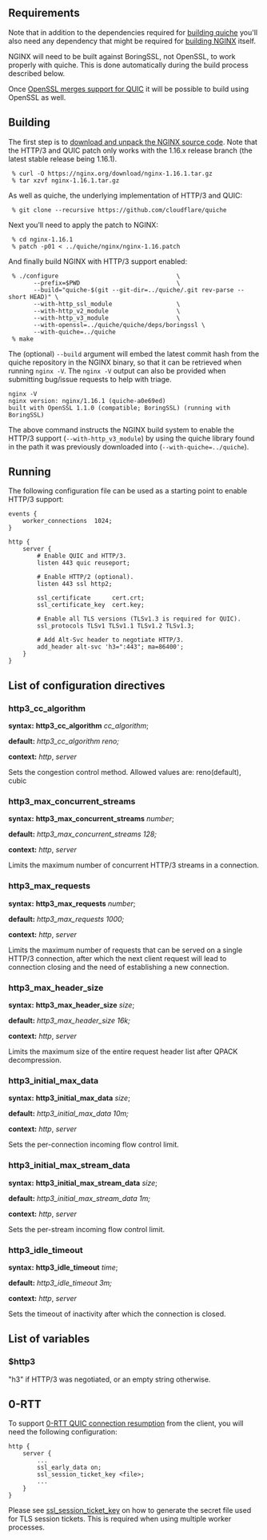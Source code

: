 Requirements
------------

Note that in addition to the dependencies required for [building quiche](https://github.com/cloudflare/quiche#building)
you'll also need any dependency that might be required for [building NGINX](https://nginx.org/en/docs/configure.html)
itself.

NGINX will need to be built against BoringSSL, not OpenSSL, to work properly
with quiche. This is done automatically during the build process described below.

Once [OpenSSL merges support for QUIC](https://github.com/openssl/openssl/pull/8797)
it will be possible to build using OpenSSL as well.

Building
--------

The first step is to [download and unpack the NGINX source
code](https://nginx.org/en/download.html). Note that the HTTP/3 and QUIC patch
only works with the 1.16.x release branch (the latest stable release being
1.16.1).

```
 % curl -O https://nginx.org/download/nginx-1.16.1.tar.gz
 % tar xzvf nginx-1.16.1.tar.gz
```

As well as quiche, the underlying implementation of HTTP/3 and QUIC:
```
 % git clone --recursive https://github.com/cloudflare/quiche
```

Next you’ll need to apply the patch to NGINX:
```
 % cd nginx-1.16.1
 % patch -p01 < ../quiche/nginx/nginx-1.16.patch
```

And finally build NGINX with HTTP/3 support enabled:
```
 % ./configure                                 \
       --prefix=$PWD                           \
       --build="quiche-$(git --git-dir=../quiche/.git rev-parse --short HEAD)" \
       --with-http_ssl_module                  \
       --with-http_v2_module                   \
       --with-http_v3_module                   \
       --with-openssl=../quiche/quiche/deps/boringssl \
       --with-quiche=../quiche
 % make
```

The (optional) `--build` argument will embed the latest commit hash from the
quiche repository in the NGINX binary, so that it can be retrieved when running
`nginx -V`. The `nginx -V` output can also be provided when submitting bug/issue
requests to help with triage.

```
nginx -V
nginx version: nginx/1.16.1 (quiche-a0e69ed)
built with OpenSSL 1.1.0 (compatible; BoringSSL) (running with BoringSSL)
```

The above command instructs the NGINX build system to enable the HTTP/3 support
(`--with-http_v3_module`) by using the quiche library found in the path it was
previously downloaded into (`--with-quiche=../quiche`).

Running
-------

The following configuration file can be used as a starting point to enable
HTTP/3 support:

```
events {
    worker_connections  1024;
}

http {
    server {
        # Enable QUIC and HTTP/3.
        listen 443 quic reuseport;

        # Enable HTTP/2 (optional).
        listen 443 ssl http2;

        ssl_certificate      cert.crt;
        ssl_certificate_key  cert.key;

        # Enable all TLS versions (TLSv1.3 is required for QUIC).
        ssl_protocols TLSv1 TLSv1.1 TLSv1.2 TLSv1.3;

        # Add Alt-Svc header to negotiate HTTP/3.
        add_header alt-svc 'h3=":443"; ma=86400';
    }
}
```

List of configuration directives
--------------------------------

### http3_cc_algorithm

**syntax:** **http3_cc_algorithm** *cc_algorithm*;

**default:** *http3_cc_algorithm reno;*

**context:** *http*, *server*

Sets the congestion control method. Allowed values are: reno(default), cubic

### http3_max_concurrent_streams

**syntax:** **http3_max_concurrent_streams** *number*;

**default:** *http3_max_concurrent_streams 128;*

**context:** *http*, *server*

Limits the maximum number of concurrent HTTP/3 streams in a connection.

### http3_max_requests

**syntax:** **http3_max_requests** *number*;

**default:** *http3_max_requests 1000;*

**context:** *http*, *server*

Limits the maximum number of requests that can be served on a single HTTP/3
connection, after which the next client request will lead to connection closing
and the need of establishing a new connection.

### http3_max_header_size

**syntax:** **http3_max_header_size** *size*;

**default:** *http3_max_header_size 16k;*

**context:** *http*, *server*

Limits the maximum size of the entire request header list after QPACK decompression.

### http3_initial_max_data

**syntax:** **http3_initial_max_data** *size*;

**default:** *http3_initial_max_data 10m;*

**context:** *http*, *server*

Sets the per-connection incoming flow control limit.

### http3_initial_max_stream_data

**syntax:** **http3_initial_max_stream_data** *size*;

**default:** *http3_initial_max_stream_data 1m;*

**context:** *http*, *server*

Sets the per-stream incoming flow control limit.

### http3_idle_timeout

**syntax:** **http3_idle_timeout** *time*;

**default:** *http3_idle_timeout 3m;*

**context:** *http*, *server*

Sets the timeout of inactivity after which the connection is closed.

List of variables
-----------------

### $http3

"h3" if HTTP/3 was negotiated, or an empty string otherwise.

0-RTT
-----

To support [0-RTT QUIC connection resumption](https://blog.cloudflare.com/even-faster-connection-establishment-with-quic-0-rtt-resumption/)
from the client, you will need the following configuration:

```
http {
    server {
        ...
        ssl_early_data on;
        ssl_session_ticket_key <file>;
        ...
    }
}
```

Please see
[ssl_session_ticket_key](https://nginx.org/en/docs/http/ngx_http_ssl_module.html#ssl_session_ticket_key)
on how to generate the secret file used for TLS session tickets. This is
required when using multiple worker processes.

